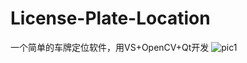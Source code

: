# License-Plate-Location
一个简单的车牌定位软件，用VS+OpenCV+Qt开发
![pic1](https://user-images.githubusercontent.com/57578729/122715833-12f96f00-d29c-11eb-9523-d400b832ac5a.png)


